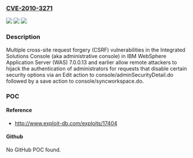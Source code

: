 ### [CVE-2010-3271](https://cve.mitre.org/cgi-bin/cvename.cgi?name=CVE-2010-3271)
![](https://img.shields.io/static/v1?label=Product&message=n%2Fa&color=blue)
![](https://img.shields.io/static/v1?label=Version&message=n%2Fa&color=blue)
![](https://img.shields.io/static/v1?label=Vulnerability&message=n%2Fa&color=brighgreen)

### Description

Multiple cross-site request forgery (CSRF) vulnerabilities in the Integrated Solutions Console (aka administrative console) in IBM WebSphere Application Server (WAS) 7.0.0.13 and earlier allow remote attackers to hijack the authentication of administrators for requests that disable certain security options via an Edit action to console/adminSecurityDetail.do followed by a save action to console/syncworkspace.do.

### POC

#### Reference
- http://www.exploit-db.com/exploits/17404

#### Github
No GitHub POC found.

